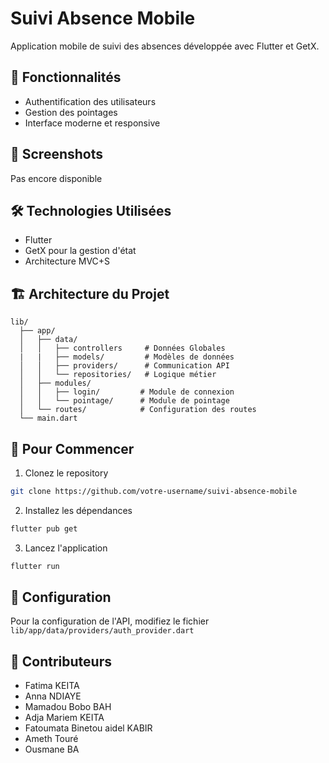 # Suivi Absence Mobile

Application mobile de suivi des absences développée avec Flutter et GetX.

## 🚀 Fonctionnalités

- Authentification des utilisateurs
- Gestion des pointages
- Interface moderne et responsive

## 📱 Screenshots

Pas encore disponible

## 🛠 Technologies Utilisées

- Flutter
- GetX pour la gestion d'état
- Architecture MVC+S

## 🏗 Architecture du Projet

```
lib/
  ├── app/
  │   ├── data/
  │   │   ├── controllers     # Données Globales
  |   |   ├── models/         # Modèles de données
  │   │   ├── providers/      # Communication API
  │   │   └── repositories/   # Logique métier
  │   ├── modules/
  │   │   ├── login/         # Module de connexion
  │   │   └── pointage/      # Module de pointage
  │   └── routes/            # Configuration des routes
  └── main.dart
```

## 🚦 Pour Commencer

1. Clonez le repository
```bash
git clone https://github.com/votre-username/suivi-absence-mobile
```

2. Installez les dépendances
```bash
flutter pub get
```

3. Lancez l'application
```bash
flutter run
```

## 📝 Configuration

Pour la configuration de l'API, modifiez le fichier `lib/app/data/providers/auth_provider.dart`

## 👥 Contributeurs

- Fatima KEITA
- Anna NDIAYE
- Mamadou Bobo BAH
- Adja Mariem KEITA
- Fatoumata Binetou aidel KABIR
- Ameth Touré
- Ousmane BA